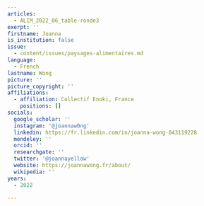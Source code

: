 ```yaml
---
articles:
  - ALIM_2022_06_table-ronde3
exerpt: ''
firstname: Joanna
is_institution: false
issue:
  - content/issues/paysages-alimentaires.md
language:
  - French
lastname: Wong
picture: ''
picture_copyright: ''
affiliations:
  - affiliation: Collectif Enoki, France
    positions: []
socials:
  google_scholar: ''
  instagram: '@joannaw0ng'
  linkedin: https://fr.linkedin.com/in/joanna-wong-043119228
  mendeley: ''
  orcid: ''
  researchgate: ''
  twitter: '@joannayellow'
  website: https://joannawong.fr/about/
  wikipedia: ''
years:
  - 2022

---
```

